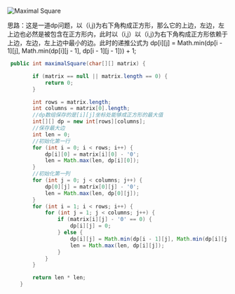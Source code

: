 ![Maximal Square](maximalsquare.jpg)

思路：这是一道dp问题，以（i,j)为右下角构成正方形，那么它的上边，左边，左上边也必然是被包含在正方形内，此时以（i,j）以（i,j)为右下角构成正方形依赖于上边，左边，左上边中最小的边。此时的递推公式为
dp[i][j] = Math.min(dp[i - 1][j], Math.min(dp[i][j - 1], dp[i - 1][j - 1])) + 1;

```java
 public int maximalSquare(char[][] matrix) {

        if (matrix == null || matrix.length == 0) {
            return 0;
        }

        int rows = matrix.length;
        int columns = matrix[0].length;
        //dp数组保存的是[i][j]坐标处能够成正方形的最大值
        int[][] dp = new int[rows][columns];
        //保存最大边
        int len = 0;
        //初始化第一行
        for (int i = 0; i < rows; i++) {
            dp[i][0] = matrix[i][0] - '0';
            len = Math.max(len, dp[i][0]);
        }
        //初始化第一列
        for (int j = 0; j < columns; j++) {
            dp[0][j] = matrix[0][j] - '0';
            len = Math.max(len, dp[0][j]);
        }
        for (int i = 1; i < rows; i++) {
            for (int j = 1; j < columns; j++) {
                if (matrix[i][j] - '0' == 0) {
                    dp[i][j] = 0;
                } else {
                    dp[i][j] = Math.min(dp[i - 1][j], Math.min(dp[i][j - 1], dp[i - 1][j - 1])) + 1;
                    len = Math.max(len, dp[i][j]);
                }
            }
        }

        return len * len;
    }
```